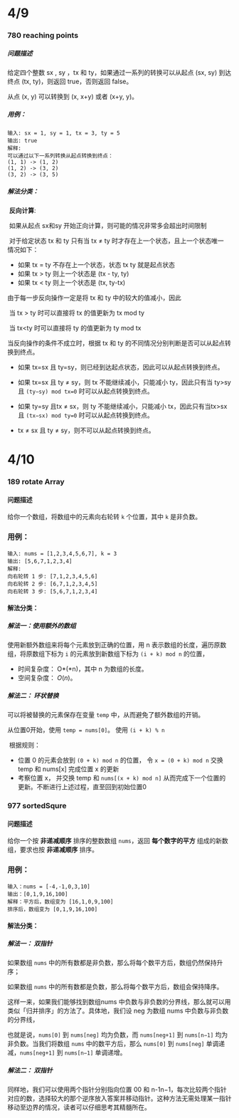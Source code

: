 # 4/9



### 780 reaching points

##### 问题描述

给定四个整数 sx , sy ，tx 和 ty，如果通过一系列的转换可以从起点 (sx, sy) 到达终点 (tx, ty)，则返回 true，否则返回 false。

从点 (x, y) 可以转换到 (x, x+y)  或者 (x+y, y)。

##### 用例：

```
输入: sx = 1, sy = 1, tx = 3, ty = 5
输出: true
解释:
可以通过以下一系列转换从起点转换到终点：
(1, 1) -> (1, 2)
(1, 2) -> (3, 2)
(3, 2) -> (3, 5)
```

##### 解法分类：

​	**反向计算**:

​		如果从起点 sx和sy 开始正向计算，则可能的情况非常多会超出时间限制

​		对于给定状态 tx 和 ty 只有当 tx &ne; ty 时才存在上一个状态，且上一个状态唯一 情况如下：

- 如果 tx = ty 不存在上一个状态，状态 tx ty 就是起点状态
- 如果 tx > ty 则上一个状态是 (tx - ty, ty)
- 如果 tx < ty 则上一个状态是 (tx, ty-tx)

由于每一步反向操作一定是将 tx 和 ty 中的较大的值减小，因此

​		当 tx > ty 时可以直接将 tx 的值更新为 tx mod ty 

​		当 tx<ty 时可以直接将 ty 的值更新为 ty mod tx

当反向操作的条件不成立时，根据 tx 和 ty 的不同情况分别判断是否可以从起点转换到终点。

- 如果 tx=sx 且 ty=sy，则已经到达起点状态，因此可以从起点转换到终点。
- 如果 tx=sx 且 ty &ne; sy，则 tx 不能继续减小，只能减小 ty，因此只有当 ty>sy 且 `(ty−sy) mod tx=0` 时可以从起点转换到终点。

- 如果 ty=sy 且tx &ne; sx，则 ty 不能继续减小，只能减小 tx，因此只有当tx>sx 且 `(tx−sx) mod ty=0` 时可以从起点转换到终点。

- tx &ne; sx 且 ty &ne; sy，则不可以从起点转换到终点。



# 4/10



### 189 rotate Array

#### 问题描述

给你一个数组，将数组中的元素向右轮转 `k` 个位置，其中 `k` 是非负数。

### 用例：

```
输入: nums = [1,2,3,4,5,6,7], k = 3
输出: [5,6,7,1,2,3,4]
解释:
向右轮转 1 步: [7,1,2,3,4,5,6]
向右轮转 2 步: [6,7,1,2,3,4,5]
向右轮转 3 步: [5,6,7,1,2,3,4]
```

#### 解法分类：

##### 解法一：使用额外的数组

使用新额外数组来将每个元素放到正确的位置，用 n 表示数组的长度，遍历原数组，将原数组下标为 `i` 的元素放到新数组下标为 `(i + k) mod n` 的位置，



- 时间复杂度： O*(*n)，其中 n 为数组的长度。
- 空间复杂度： *O*(*n*)。



##### 解法二： 环状替换

可以将被替换的元素保存在变量 `temp` 中，从而避免了额外数组的开销。

从位置0开始，使用 `temp = nums[0]`。 使用 `(i + k) % n `

​	根据规则： 

- 位置 0 的元素会放到 `(0 + k) mod n` 的位置， 令 `x = (0 + k) mod n` 交换 temp 和 nums[x] 完成位置 x 的更新
- 考察位置 x， 并交换 temp 和 `nums[(x + k) mod n]` 从而完成下一个位置的更新。不断进行上述过程，直至回到初始位置0





### 977 sortedSqure

#### 问题描述

给你一个按 **非递减顺序** 排序的整数数组 `nums`，返回 **每个数字的平方** 组成的新数组，要求也按 **非递减顺序** 排序。



### 用例：

```
输入：nums = [-4,-1,0,3,10]
输出：[0,1,9,16,100]
解释：平方后，数组变为 [16,1,0,9,100]
排序后，数组变为 [0,1,9,16,100]
```

#### 解法分类：

##### 解法一： 双指针

如果数组 `nums` 中的所有数都是非负数，那么将每个数平方后，数组仍然保持升序；

如果数组 `nums` 中的所有数都是负数，那么将每个数平方后，数组会保持降序。

这样一来，如果我们能够找到数组nums 中负数与非负数的分界线，那么就可以用类似「归并排序」的方法了。具体地，我们设 neg 为数组 nums 中负数与非负数的分界线，

也就是说，`nums[0]` 到 `nums[neg]` 均为负数，而 `nums[neg+1]` 到  `nums[n−1]` 均为非负数。当我们将数组 `nums` 中的数平方后，那么 `nums[0]` 到 `nums[neg]` 单调递减，`nums[neg+1]` 到 `nums[n−1]` 单调递增。







##### 解法二： 双指针

同样地，我们可以使用两个指针分别指向位置 00 和 n-1n−1，每次比较两个指针对应的数，选择较大的那个逆序放入答案并移动指针。这种方法无需处理某一指针移动至边界的情况，读者可以仔细思考其精髓所在。